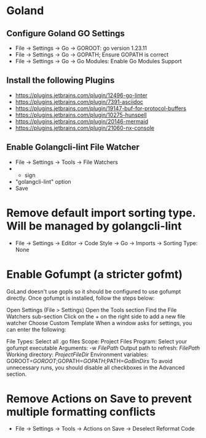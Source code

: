 # Goland

## Configure Goland GO Settings

-   File -> Settings -> Go -> GOROOT: go version 1.23.11
-   File -> Settings -> Go -> GOPATH; Ensure GOPATH is correct
-   File -> Settings -> Go -> Go Modules: Enable Go Modules Support

## Install the following Plugins

-   https://plugins.jetbrains.com/plugin/12496-go-linter
-   https://plugins.jetbrains.com/plugin/7391-asciidoc
-   https://plugins.jetbrains.com/plugin/19147-buf-for-protocol-buffers
-   https://plugins.jetbrains.com/plugin/10275-hunspell
-   https://plugins.jetbrains.com/plugin/20146-mermaid
-   https://plugins.jetbrains.com/plugin/21060-nx-console

## Enable Golangcli-lint File Watcher

-   File -> Settings -> Tools -> File Watchers
-   -   sign
-   "golangcli-lint" option
-   Save

# Remove default import sorting type. Will be managed by golangcli-lint

-   File -> Settings -> Editor -> Code Style -> Go -> Imports -> Sorting Type: None

# Enable Gofumpt (a stricter gofmt)

GoLand doesn't use gopls so it should be configured to use gofumpt directly. Once gofumpt is installed, follow the steps below:

Open Settings (File > Settings)
Open the Tools section
Find the File Watchers sub-section
Click on the + on the right side to add a new file watcher
Choose Custom Template
When a window asks for settings, you can enter the following:

File Types: Select all .go files
Scope: Project Files
Program: Select your gofumpt executable
Arguments: -w $FilePath$
Output path to refresh: $FilePath$
Working directory: $ProjectFileDir$
Environment variables: GOROOT=$GOROOT$;GOPATH=$GOPATH$;PATH=$GoBinDirs$
To avoid unnecessary runs, you should disable all checkboxes in the Advanced section.

# Remove Actions on Save to prevent multiple formatting conflicts

-   File -> Settings -> Tools -> Actions on Save -> Deselect Reformat Code
